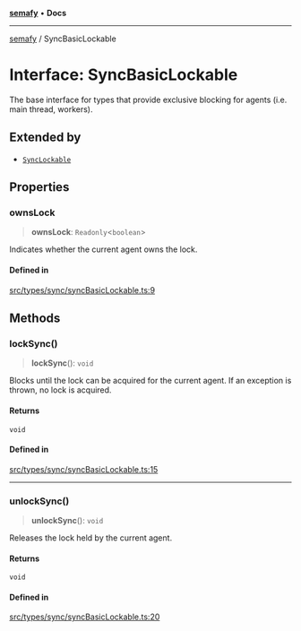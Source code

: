 [**semafy**](../README.md) • **Docs**

***

[semafy](../globals.md) / SyncBasicLockable

# Interface: SyncBasicLockable

The base interface for types that provide exclusive
blocking for agents (i.e. main thread, workers).

## Extended by

- [`SyncLockable`](SyncLockable.md)

## Properties

### ownsLock

> **ownsLock**: `Readonly`\<`boolean`\>

Indicates whether the current agent owns the lock.

#### Defined in

[src/types/sync/syncBasicLockable.ts:9](https://github.com/havelessbemore/semafy/blob/cdfb44edc28a367e6c7c0367d952ab96ae7d9e6d/src/types/sync/syncBasicLockable.ts#L9)

## Methods

### lockSync()

> **lockSync**(): `void`

Blocks until the lock can be acquired for the current agent.
If an exception is thrown, no lock is acquired.

#### Returns

`void`

#### Defined in

[src/types/sync/syncBasicLockable.ts:15](https://github.com/havelessbemore/semafy/blob/cdfb44edc28a367e6c7c0367d952ab96ae7d9e6d/src/types/sync/syncBasicLockable.ts#L15)

***

### unlockSync()

> **unlockSync**(): `void`

Releases the lock held by the current agent.

#### Returns

`void`

#### Defined in

[src/types/sync/syncBasicLockable.ts:20](https://github.com/havelessbemore/semafy/blob/cdfb44edc28a367e6c7c0367d952ab96ae7d9e6d/src/types/sync/syncBasicLockable.ts#L20)
